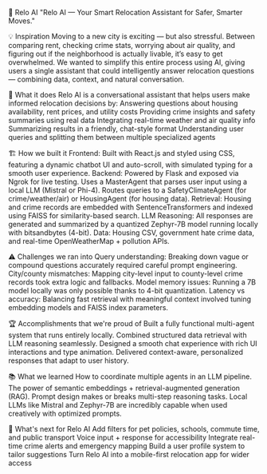 🏡 Relo AI "Relo AI — Your Smart Relocation Assistant for Safer, Smarter Moves."

💡 Inspiration Moving to a new city is exciting — but also stressful. Between comparing rent, checking crime stats, worrying about air quality, and figuring out if the neighborhood is actually livable, it’s easy to get overwhelmed. We wanted to simplify this entire process using AI, giving users a single assistant that could intelligently answer relocation questions — combining data, context, and natural conversation.

🚀 What it does Relo AI is a conversational assistant that helps users make informed relocation decisions by: Answering questions about housing availability, rent prices, and utility costs Providing crime insights and safety summaries using real data Integrating real-time weather and air quality info Summarizing results in a friendly, chat-style format Understanding user queries and splitting them between multiple specialized agents

🏗️ How we built it Frontend: Built with React.js and styled using CSS, featuring a dynamic chatbot UI and auto-scroll, with simulated typing for a smooth user experience. Backend: Powered by Flask and exposed via Ngrok for live testing. Uses a MasterAgent that parses user input using a local LLM (Mistral or Phi-4). Routes queries to a SafetyClimateAgent (for crime/weather/air) or HousingAgent (for housing data). Retrieval: Housing and crime records are embedded with SentenceTransformers and indexed using FAISS for similarity-based search. LLM Reasoning: All responses are generated and summarized by a quantized Zephyr-7B model running locally with bitsandbytes (4-bit). Data: Housing CSV, government hate crime data, and real-time OpenWeatherMap + pollution APIs.

⚠️ Challenges we ran into Query understanding: Breaking down vague or compound questions accurately required careful prompt engineering. City/county mismatches: Mapping city-level input to county-level crime records took extra logic and fallbacks. Model memory issues: Running a 7B model locally was only possible thanks to 4-bit quantization. Latency vs accuracy: Balancing fast retrieval with meaningful context involved tuning embedding models and FAISS index parameters.

🏆 Accomplishments that we're proud of Built a fully functional multi-agent system that runs entirely locally. Combined structured data retrieval with LLM reasoning seamlessly. Designed a smooth chat experience with rich UI interactions and type animation. Delivered context-aware, personalized responses that adapt to user history.

📚 What we learned How to coordinate multiple agents in an LLM pipeline. The power of semantic embeddings + retrieval-augmented generation (RAG). Prompt design makes or breaks multi-step reasoning tasks. Local LLMs like Mistral and Zephyr-7B are incredibly capable when used creatively with optimized prompts.

🔮 What's next for Relo AI Add filters for pet policies, schools, commute time, and public transport Voice input + response for accessibility Integrate real-time crime alerts and emergency mapping Build a user profile system to tailor suggestions Turn Relo AI into a mobile-first relocation app for wider access
